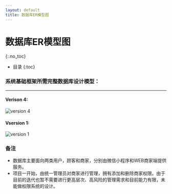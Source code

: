 ```yaml
---
layout: default
title: 数据库ER模型图
---
```


# 数据库ER模型图
{:.no_toc}

* 目录
{:toc}

### 系统基础框架所需完整数据库设计模型：
------
#### Verison 4:
![version 4](https://github.com/uml163/UML/blob/master/pictures/DatabaseModel.png)

#### Vsersion 1:
![version 1](https://github.com/uml163/UML/blob/master/pictures/DatabaseModel_1.png)

### 备注
* 数据库主要面向两类用户，顾客和商家，分别由微信小程序和WEB商家端提供服务。
* 项目一开始，由统一管理员对商家进行管理，拥有添加和删除商家权限。由于目前的迭代也暂不需要进行更高层次、高风险的管理需求和目前能力有限，未能做权限系统的设计。

